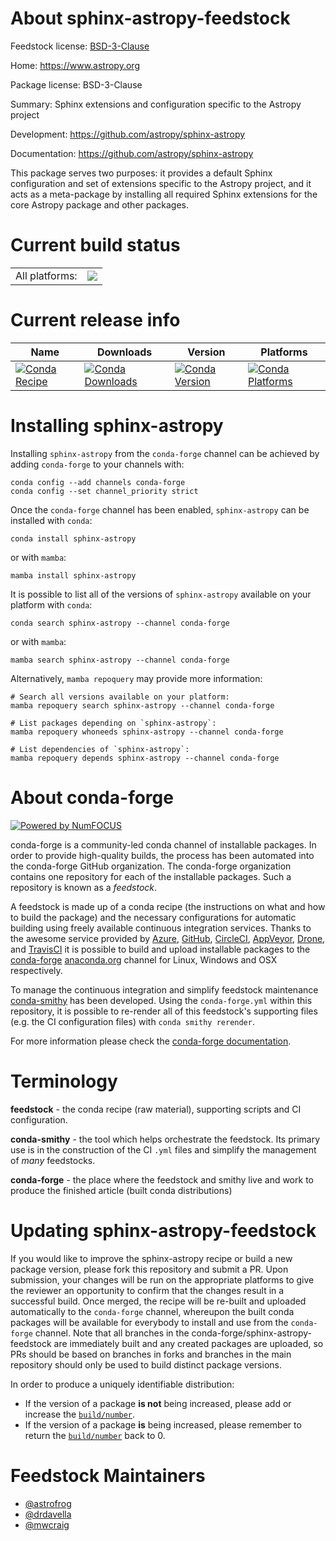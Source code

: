 About sphinx-astropy-feedstock
==============================

Feedstock license: [BSD-3-Clause](https://github.com/conda-forge/sphinx-astropy-feedstock/blob/main/LICENSE.txt)

Home: https://www.astropy.org

Package license: BSD-3-Clause

Summary: Sphinx extensions and configuration specific to the Astropy project

Development: https://github.com/astropy/sphinx-astropy

Documentation: https://github.com/astropy/sphinx-astropy

This package serves two purposes: it provides a default Sphinx configuration
and set of extensions specific to the Astropy project, and it acts as a
meta-package by installing all required Sphinx extensions for the core
Astropy package and other packages.


Current build status
====================


<table><tr><td>All platforms:</td>
    <td>
      <a href="https://dev.azure.com/conda-forge/feedstock-builds/_build/latest?definitionId=3552&branchName=main">
        <img src="https://dev.azure.com/conda-forge/feedstock-builds/_apis/build/status/sphinx-astropy-feedstock?branchName=main">
      </a>
    </td>
  </tr>
</table>

Current release info
====================

| Name | Downloads | Version | Platforms |
| --- | --- | --- | --- |
| [![Conda Recipe](https://img.shields.io/badge/recipe-sphinx--astropy-green.svg)](https://anaconda.org/conda-forge/sphinx-astropy) | [![Conda Downloads](https://img.shields.io/conda/dn/conda-forge/sphinx-astropy.svg)](https://anaconda.org/conda-forge/sphinx-astropy) | [![Conda Version](https://img.shields.io/conda/vn/conda-forge/sphinx-astropy.svg)](https://anaconda.org/conda-forge/sphinx-astropy) | [![Conda Platforms](https://img.shields.io/conda/pn/conda-forge/sphinx-astropy.svg)](https://anaconda.org/conda-forge/sphinx-astropy) |

Installing sphinx-astropy
=========================

Installing `sphinx-astropy` from the `conda-forge` channel can be achieved by adding `conda-forge` to your channels with:

```
conda config --add channels conda-forge
conda config --set channel_priority strict
```

Once the `conda-forge` channel has been enabled, `sphinx-astropy` can be installed with `conda`:

```
conda install sphinx-astropy
```

or with `mamba`:

```
mamba install sphinx-astropy
```

It is possible to list all of the versions of `sphinx-astropy` available on your platform with `conda`:

```
conda search sphinx-astropy --channel conda-forge
```

or with `mamba`:

```
mamba search sphinx-astropy --channel conda-forge
```

Alternatively, `mamba repoquery` may provide more information:

```
# Search all versions available on your platform:
mamba repoquery search sphinx-astropy --channel conda-forge

# List packages depending on `sphinx-astropy`:
mamba repoquery whoneeds sphinx-astropy --channel conda-forge

# List dependencies of `sphinx-astropy`:
mamba repoquery depends sphinx-astropy --channel conda-forge
```


About conda-forge
=================

[![Powered by
NumFOCUS](https://img.shields.io/badge/powered%20by-NumFOCUS-orange.svg?style=flat&colorA=E1523D&colorB=007D8A)](https://numfocus.org)

conda-forge is a community-led conda channel of installable packages.
In order to provide high-quality builds, the process has been automated into the
conda-forge GitHub organization. The conda-forge organization contains one repository
for each of the installable packages. Such a repository is known as a *feedstock*.

A feedstock is made up of a conda recipe (the instructions on what and how to build
the package) and the necessary configurations for automatic building using freely
available continuous integration services. Thanks to the awesome service provided by
[Azure](https://azure.microsoft.com/en-us/services/devops/), [GitHub](https://github.com/),
[CircleCI](https://circleci.com/), [AppVeyor](https://www.appveyor.com/),
[Drone](https://cloud.drone.io/welcome), and [TravisCI](https://travis-ci.com/)
it is possible to build and upload installable packages to the
[conda-forge](https://anaconda.org/conda-forge) [anaconda.org](https://anaconda.org/)
channel for Linux, Windows and OSX respectively.

To manage the continuous integration and simplify feedstock maintenance
[conda-smithy](https://github.com/conda-forge/conda-smithy) has been developed.
Using the ``conda-forge.yml`` within this repository, it is possible to re-render all of
this feedstock's supporting files (e.g. the CI configuration files) with ``conda smithy rerender``.

For more information please check the [conda-forge documentation](https://conda-forge.org/docs/).

Terminology
===========

**feedstock** - the conda recipe (raw material), supporting scripts and CI configuration.

**conda-smithy** - the tool which helps orchestrate the feedstock.
                   Its primary use is in the construction of the CI ``.yml`` files
                   and simplify the management of *many* feedstocks.

**conda-forge** - the place where the feedstock and smithy live and work to
                  produce the finished article (built conda distributions)


Updating sphinx-astropy-feedstock
=================================

If you would like to improve the sphinx-astropy recipe or build a new
package version, please fork this repository and submit a PR. Upon submission,
your changes will be run on the appropriate platforms to give the reviewer an
opportunity to confirm that the changes result in a successful build. Once
merged, the recipe will be re-built and uploaded automatically to the
`conda-forge` channel, whereupon the built conda packages will be available for
everybody to install and use from the `conda-forge` channel.
Note that all branches in the conda-forge/sphinx-astropy-feedstock are
immediately built and any created packages are uploaded, so PRs should be based
on branches in forks and branches in the main repository should only be used to
build distinct package versions.

In order to produce a uniquely identifiable distribution:
 * If the version of a package **is not** being increased, please add or increase
   the [``build/number``](https://docs.conda.io/projects/conda-build/en/latest/resources/define-metadata.html#build-number-and-string).
 * If the version of a package **is** being increased, please remember to return
   the [``build/number``](https://docs.conda.io/projects/conda-build/en/latest/resources/define-metadata.html#build-number-and-string)
   back to 0.

Feedstock Maintainers
=====================

* [@astrofrog](https://github.com/astrofrog/)
* [@drdavella](https://github.com/drdavella/)
* [@mwcraig](https://github.com/mwcraig/)

